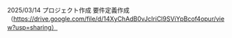 2025/03/14 プロジェクト作成
           要件定義作成　（https://drive.google.com/file/d/14XyChAdB0vJcIriCl9SViYpBcof4opur/view?usp=sharing）
           
